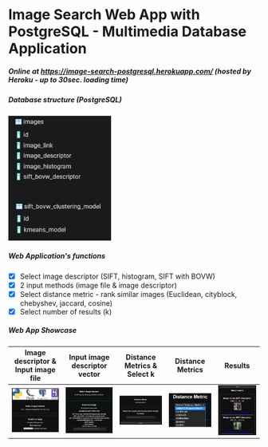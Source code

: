 # Image Search Web App with PostgreSQL - Multimedia Database Application  
##### Online at https://image-search-postgresql.herokuapp.com/ (hosted by Heroku - up to 30sec. loading time)  

##### Database structure (PostgreSQL)  
<img src="https://github.com/valantiskon/Image-Search-Web-App-with-PostgreSQL/blob/master/README_images/db_structure.png" height="250" >

##### Web Application's functions
- [x] Select image descriptor (SIFT, histogram, SIFT with BOVW)
- [x] 2 input methods (image file & image descriptor)
- [x] Select distance metric - rank similar images (Euclidean, cityblock, chebyshev, jaccard, cosine)
- [x] Select number of results (k)

##### Web App Showcase  
Image descriptor & Input image file              |  Input image descriptor vector           |  Distance Metrics & Select k           |  Distance Metrics              |  Results        
|:-------------------------:|:-------------------------:|:-------------------------:|:-------------------------:|:-------------------------:
<img src="https://github.com/valantiskon/Image-Search-Web-App-with-PostgreSQL/blob/master/README_images/part1.png" width="300">  |  <img src="https://github.com/valantiskon/Image-Search-Web-App-with-PostgreSQL/blob/master/README_images/part3.png" width="300">  |  <img src="https://github.com/valantiskon/Image-Search-Web-App-with-PostgreSQL/blob/master/README_images/part2.png" width="300">  |  <img src="https://github.com/valantiskon/Image-Search-Web-App-with-PostgreSQL/blob/master/README_images/part5.png" width="300">  |  <img src="https://github.com/valantiskon/Image-Search-Web-App-with-PostgreSQL/blob/master/README_images/part4.png" width="300">
